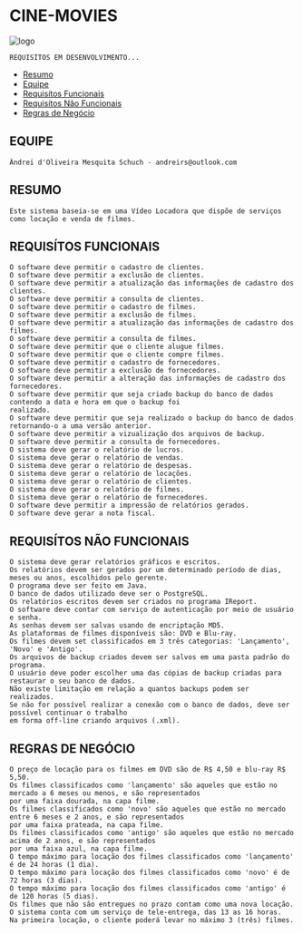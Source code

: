 # CINE-MOVIES

![logo](http://imageshack.us/a/img89/8919/hy6m.jpg)

    REQUISÍTOS EM DESENVOLVIMENTO...

* [Resumo](#resumo)
* [Equipe](#equipe)
* [Requisítos Funcionais](#requis%C3%8Dtos-funcionais)
* [Requisítos Não Funcionais](#requis%C3%8Dtos-n%C3%83o-funcionais)
* [Regras de Negócio](#regras-de-neg%C3%93cio)

## EQUIPE

    Ândrei d'Oliveira Mesquita Schuch - andreirs@outlook.com

## RESUMO

    Este sistema baseia-se em uma Vídeo Locadora que dispõe de serviços como locação e venda de filmes.

## REQUISÍTOS FUNCIONAIS

    O software deve permitir o cadastro de clientes.
    O software deve permitir a exclusão de clientes.
    O software deve permitir a atualização das informações de cadastro dos clientes.
    O software deve permitir a consulta de clientes.
    O software deve permitir o cadastro de filmes.
    O software deve permitir a exclusão de filmes.
    O software deve permitir a atualização das informações de cadastro dos filmes.
    O software deve permitir a consulta de filmes.
    O software deve permitir que o cliente alugue filmes.
    O software deve permitir que o cliente compre filmes.
    O software deve permitir o cadastro de fornecedores.
    O software deve permitir a exclusão de fornecedores.
    O software deve permitir a alteração das informações de cadastro dos fornecedores.
    O software deve permitir que seja criado backup do banco de dados contendo a data e hora em que o backup foi
    realizado.
    O software deve permitir que seja realizado o backup do banco de dados retornando-o a uma versão anterior.
    O software deve permitir a vizualização dos arquivos de backup.
    O software deve permitir a consulta de fornecedores.
    O sistema deve gerar o relatório de lucros.
    O sistema deve gerar o relatório de vendas.
    O sistema deve gerar o relatório de despesas.
    O sistema deve gerar o relatório de locações.
    O sistema deve gerar o relatório de clientes.
    O sistema deve gerar o relatório de filmes.
    O sistema deve gerar o relatório de fornecedores.
    O software deve permitir a impressão de relatórios gerados.
    O software deve gerar a nota fiscal.

##  REQUISÍTOS NÃO FUNCIONAIS 

    O sistema deve gerar relatórios gráficos e escritos.
    Os relatórios devem ser gerados por um determinado período de dias, meses ou anos, escolhidos pelo gerente.
    O programa deve ser feito em Java.
    O banco de dados utilizado deve ser o PostgreSQL.
    Os relatórios escritos devem ser criados no programa IReport.
    O software deve contar com serviço de autenticação por meio de usuário e senha.
    As senhas devem ser salvas usando de encriptação MD5.
    As plataformas de filmes disponíveis são: DVD e Blu-ray.
    Os filmes devem set classificados em 3 três categorias: 'Lançamento', 'Novo' e 'Antigo'.
    Os arquivos de backup criados devem ser salvos em uma pasta padrão do programa.
    O usuário deve poder escolher uma das cópias de backup criadas para restaurar o seu banco de dados.
    Não existe limitação em relação a quantos backups podem ser realizados.
    Se não for possível realizar a conexão com o banco de dados, deve ser possível continuar o trabalho
    em forma off-line criando arquivos (.xml).
    
##   REGRAS DE NEGÓCIO

    O preço de locação para os filmes em DVD são de R$ 4,50 e blu-ray R$ 5,50.
    Os filmes classificados como 'lançamento' são aqueles que estão no mercado a 6 meses ou menos, e são representados 
    por uma faixa dourada, na capa filme.
    Os filmes classificados como 'novo' são aqueles que estão no mercado entre 6 meses e 2 anos, e são representados 
    por uma faixa prateada, na capa filme.
    Os filmes classificados como 'antigo' são aqueles que estão no mercado acima de 2 anos, e são representados 
    por uma faixa azul, na capa filme.
    O tempo máximo para locação dos filmes classificados como 'lançamento' é de 24 horas (1 dia).
    O tempo máximo para locação dos filmes classificados como 'novo' é de 72 horas (3 dias).
    O tempo máximo para locação dos filmes classificados como 'antigo' é de 120 horas (5 dias).
    Os filmes que não são entregues no prazo contam como uma nova locação.
    O sistema conta com um serviço de tele-entrega, das 13 as 16 horas.
    Na primeira locação, o cliente poderá levar no máximo 3 (três) filmes.
